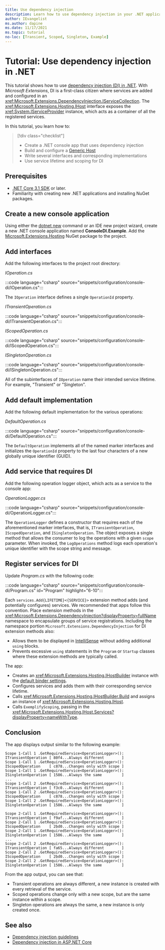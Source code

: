 ```yaml
---
title: Use dependency injection
description: Learn how to use dependency injection in your .NET applications.
author: IEvangelist
ms.author: dapine
ms.date: 11/17/2021
ms.topic: tutorial
no-loc: [Transient, Scoped, Singleton, Example]
---
```


# Tutorial: Use dependency injection in .NET

This tutorial shows how to use [dependency injection (DI) in .NET](dependency-injection.md). With *Microsoft Extensions*, DI is a first-class citizen where services are added and configured in an <xref:Microsoft.Extensions.DependencyInjection.IServiceCollection>. The <xref:Microsoft.Extensions.Hosting.IHost> interface exposes the <xref:System.IServiceProvider> instance, which acts as a container of all the registered services.

In this tutorial, you learn how to:

> [!div class="checklist"]
>
> - Create a .NET console app that uses dependency injection
> - Build and configure a [Generic Host](generic-host.md)
> - Write several interfaces and corresponding implementations
> - Use service lifetime and scoping for DI

## Prerequisites

- [.NET Core 3.1 SDK](https://dotnet.microsoft.com/download/dotnet) or later.
- Familiarity with creating new .NET applications and installing NuGet packages.

## Create a new console application

Using either the [dotnet new](../tools/dotnet-new.md) command or an IDE new project wizard, create a new .NET console application named **ConsoleDI.Example**. Add the [Microsoft.Extensions.Hosting](https://www.nuget.org/packages/Microsoft.Extensions.Hosting) NuGet package to the project.

## Add interfaces

Add the following interfaces to the project root directory:

*IOperation.cs*

:::code language="csharp" source="snippets/configuration/console-di/IOperation.cs":::

The `IOperation` interface defines a single `OperationId` property.

*ITransientOperation.cs*

:::code language="csharp" source="snippets/configuration/console-di/ITransientOperation.cs":::

*IScopedOperation.cs*

:::code language="csharp" source="snippets/configuration/console-di/IScopedOperation.cs":::

*ISingletonOperation.cs*

:::code language="csharp" source="snippets/configuration/console-di/ISingletonOperation.cs":::

All of the subinterfaces of `IOperation` name their intended service lifetime. For example, "Transient" or "Singleton".

## Add default implementation

Add the following default implementation for the various operations:

*DefaultOperation.cs*

:::code language="csharp" source="snippets/configuration/console-di/DefaultOperation.cs":::

The `DefaultOperation` implements all of the named marker interfaces and initializes the `OperationId` property to the last four characters of a new globally unique identifier (GUID).

## Add service that requires DI

Add the following operation logger object, which acts as a service to the console app:

*OperationLogger.cs*

:::code language="csharp" source="snippets/configuration/console-di/OperationLogger.cs":::

The `OperationLogger` defines a constructor that requires each of the aforementioned marker interfaces, that is, `ITransientOperation`, `IScopedOperation`, and `ISingletonOperation`. The object exposes a single method that allows the consumer to log the operations with a given `scope` parameter. When invoked, the `LogOperations` method logs each operation's unique identifier with the scope string and message.

## Register services for DI

Update *Program.cs* with the following code:

:::code language="csharp" source="snippets/configuration/console-di/Program.cs" id="Program" highlight="6-10":::

Each `services.Add{LIFETIME}<{SERVICE}>` extension method adds (and potentially configures) services. We recommended that apps follow this convention. Place extension methods in the <xref:Microsoft.Extensions.DependencyInjection?displayProperty=fullName> namespace to encapsulate groups of service registrations. Including the namespace portion `Microsoft.Extensions.DependencyInjection` for DI extension methods also:

- Allows them to be displayed in [IntelliSense](/visualstudio/ide/using-intellisense) without adding additional `using` blocks.
- Prevents excessive `using` statements in the `Program` or `Startup` classes where these extension methods are typically called.

The app:

- Creates an <xref:Microsoft.Extensions.Hosting.IHostBuilder> instance with the [default binder settings](generic-host.md#default-builder-settings).
- Configures services and adds them with their corresponding service lifetime.
- Calls <xref:Microsoft.Extensions.Hosting.IHostBuilder.Build> and assigns an instance of <xref:Microsoft.Extensions.Hosting.IHost>.
- Calls `ExemplifyScoping`, passing in the <xref:Microsoft.Extensions.Hosting.IHost.Services?displayProperty=nameWithType>.

## Conclusion

The app displays output similar to the following example:

```console
Scope 1-Call 1 .GetRequiredService<OperationLogger>(): ITransientOperation [ 80f4...Always different        ]
Scope 1-Call 1 .GetRequiredService<OperationLogger>(): IScopedOperation    [ c878...Changes only with scope ]
Scope 1-Call 1 .GetRequiredService<OperationLogger>(): ISingletonOperation [ 1586...Always the same         ]
...
Scope 1-Call 2 .GetRequiredService<OperationLogger>(): ITransientOperation [ f3c0...Always different        ]
Scope 1-Call 2 .GetRequiredService<OperationLogger>(): IScopedOperation    [ c878...Changes only with scope ]
Scope 1-Call 2 .GetRequiredService<OperationLogger>(): ISingletonOperation [ 1586...Always the same         ]

Scope 2-Call 1 .GetRequiredService<OperationLogger>(): ITransientOperation [ f9af...Always different        ]
Scope 2-Call 1 .GetRequiredService<OperationLogger>(): IScopedOperation    [ 2bd0...Changes only with scope ]
Scope 2-Call 1 .GetRequiredService<OperationLogger>(): ISingletonOperation [ 1586...Always the same         ]
...
Scope 2-Call 2 .GetRequiredService<OperationLogger>(): ITransientOperation [ fa65...Always different        ]
Scope 2-Call 2 .GetRequiredService<OperationLogger>(): IScopedOperation    [ 2bd0...Changes only with scope ]
Scope 2-Call 2 .GetRequiredService<OperationLogger>(): ISingletonOperation [ 1586...Always the same         ]
```

From the app output, you can see that:

- Transient operations are always different, a new instance is created with every retrieval of the service.
- Scoped operations change only with a new scope, but are the same instance within a scope.
- Singleton operations are always the same, a new instance is only created once.

## See also

* [Dependency injection guidelines](dependency-injection-guidelines.md)
* [Dependency injection in ASP.NET Core](/aspnet/core/fundamentals/dependency-injection)
